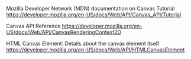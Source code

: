 Mozilla Developer Network (MDN) documentation on Canvas Tutorial
https://developer.mozilla.org/en-US/docs/Web/API/Canvas_API/Tutorial

Canvas API Reference
https://developer.mozilla.org/en-US/docs/Web/API/CanvasRenderingContext2D

HTML Canvas Element: Details about the canvas element itself
https://developer.mozilla.org/en-US/docs/Web/API/HTMLCanvasElement

